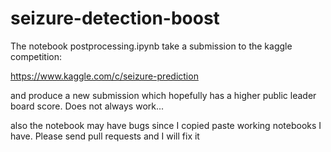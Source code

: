 seizure-detection-boost
=======================

The notebook postprocessing.ipynb take a submission to the kaggle
competition:

https://www.kaggle.com/c/seizure-prediction

and produce a new submission which hopefully has a higher public leader board score. Does not always work...

also the notebook may have bugs since I copied paste working notebooks I have.
Please send pull requests and I will fix it

